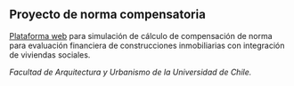 ## Proyecto de norma compensatoria

[Plataforma web](https://bastianoleah.shinyapps.io/norma_compensatoria/) para simulación de cálculo de compensación de norma para evaluación financiera de construcciones inmobiliarias con integración de viviendas sociales.

_Facultad de Arquitectura y Urbanismo de la Universidad de Chile._